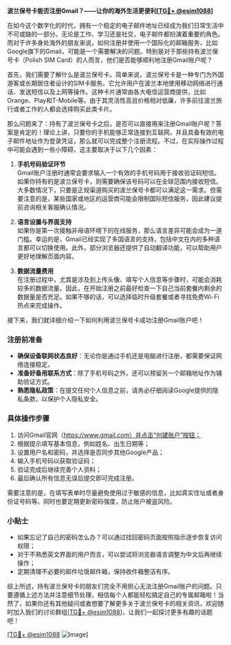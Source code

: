 **波兰保号卡能否注册Gmail？——让你的海外生活更便利[[TG💪+ @esim1088](https://t.me/s/esim1088)]**

在如今这个数字化的时代，拥有一个稳定的电子邮件地址已经成为我们日常生活中不可或缺的一部分。无论是工作、学习还是社交，电子邮件都扮演着重要的角色。而对于许多身处海外的朋友来说，如何注册并使用一个国际化的邮箱服务，比如Google旗下的Gmail，可能是一个需要解决的问题。特别是对于那些持有波兰保号卡（Polish SIM Card）的人而言，他们是否能够顺利地注册Gmail账户呢？

首先，我们需要了解什么是波兰保号卡。简单来说，波兰保号卡是一种专门为外国游客或长期居住者设计的SIM卡服务。它允许用户在波兰本地使用移动网络进行通话、发送短信以及上网等操作。这种卡片通常由各大电信运营商提供，比如Orange、Play和T-Mobile等。由于其灵活性高且价格相对低廉，许多前往波兰旅行或者工作的人都会选择购买此类卡片。

那么问题来了：持有了波兰保号卡之后，是否可以直接用来注册Gmail账户呢？答案是肯定的！理论上讲，只要你的手机能够正常连接到互联网，并且具备有效的电子邮件地址作为登录凭证，那么就可以完成整个注册流程。不过，在实际操作过程中可能会遇到一些小障碍，这主要取决于以下几个因素：

1. **手机号码验证环节**  
   Gmail账户注册时通常会要求输入一个有效的手机号码用于接收验证码短信。如果你持有的是波兰保号卡，则需要确保该号码可以在全球范围内接收短信。大多数情况下，只要是正规渠道购买的波兰保号卡都可以满足这一需求。但需要注意的是，某些国家或地区的运营商可能会限制国际短信服务，因此建议提前咨询相关客服确认情况。

2. **语言设置与界面支持**  
   如果你是第一次接触非母语环境下的在线服务，那么语言差异可能会成为一道门槛。幸运的是，Gmail已经实现了多国语言的支持，包括中文在内的多种语言都可以切换使用。此外，部分浏览器还提供了自动翻译功能，可以帮助用户更好地理解页面内容。

3. **数据流量费用**  
   在注册过程中，尤其是涉及到上传头像、填写个人信息等步骤时，可能会消耗较多的数据流量。因此，在开始注册之前最好检查一下自己当前套餐内剩余的数据量是否充足。如果不够的话，可以选择临时升级套餐或者寻找免费Wi-Fi热点来完成操作。

接下来，我们就详细介绍一下如何利用波兰保号卡成功注册Gmail账户吧！

### 注册前准备

- **确保设备联网状态良好**：无论你是通过手机还是电脑进行注册，都需要保证网络连接稳定。
- **准备好备用联系方式**：除了手机号码之外，还可以预留另一个邮箱地址作为辅助验证方式。
- **熟悉隐私政策**：在提交任何个人信息之前，请务必仔细阅读Google提供的隐私条款，以保护个人隐私安全。

### 具体操作步骤

1. 访问Gmail官网（https://www.gmail.com）并点击“创建账户”按钮；
2. 根据提示填写基本信息，例如姓名、出生日期等；
3. 设置用户名和密码，并选择是否同步其他Google产品；
4. 输入手机号码以获取验证码；
5. 验证完成后继续完善个人资料；
6. 最后确认所有信息无误后提交即可完成注册。

需要注意的是，在填写表单时尽量避免使用过于敏感的信息，比如真实住址或者身份证号码等。同时也要定期更新密码强度，防止账户被盗风险。

### 小贴士

- 如果忘记了自己的密码怎么办？可以通过找回密码页面按照指示逐步恢复访问权限；
- 对于不熟悉英文界面的用户而言，可以尝试将浏览器语言调整为中文后再继续操作；
- 定期清理不必要的邮件垃圾邮件箱，保持收件箱整洁有序。

综上所述，持有波兰保号卡的朋友们完全不用担心无法注册Gmail账户的问题。只要遵循上述方法并注意细节处理，相信每个人都能轻松搞定自己的专属邮箱啦！当然了，如果你还有其他疑问或者想要了解更多关于波兰保号卡的相关资讯，欢迎随时加入我们的讨论群组[[TG💪+ @esim1088](https://t.me/s/esim1088)]，让我们一起探讨更多有趣的话题吧！

[[TG💪+ @esim1088](https://t.me/s/esim1088) ![Image](https://i.postimg.cc/4NQfJmqS/Snipaste-2025-05-13-00-14-12.png)]